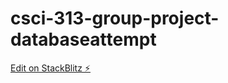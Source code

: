 # csci-313-group-project-databaseattempt

[Edit on StackBlitz ⚡️](https://stackblitz.com/edit/csci-313-group-project-databaseattempt)